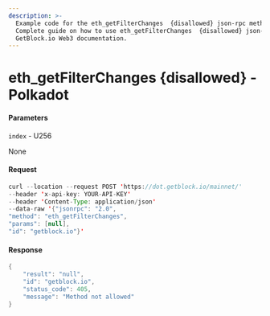 ```yaml
---
description: >-
  Example code for the eth_getFilterChanges  {disallowed} json-rpc method.
  Сomplete guide on how to use eth_getFilterChanges  {disallowed} json-rpc in
  GetBlock.io Web3 documentation.
---
```


# eth\_getFilterChanges {disallowed} - Polkadot

#### Parameters

`index` - U256

None

#### Request

```java
curl --location --request POST 'https://dot.getblock.io/mainnet/' 
--header 'x-api-key: YOUR-API-KEY' 
--header 'Content-Type: application/json' 
--data-raw '{"jsonrpc": "2.0",
"method": "eth_getFilterChanges",
"params": [null],
"id": "getblock.io"}'
```

#### Response

```java
{
    "result": "null",
    "id": "getblock.io",
    "status_code": 405,
    "message": "Method not allowed"
}
```
